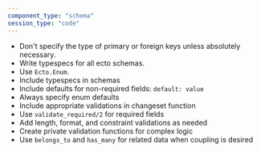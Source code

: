 ```yaml
---
component_type: "schema"
session_type: "code"
---
```


- Don't specify the type of primary or foreign keys unless absolutely necessary.
- Write typespecs for all ecto schemas.
- Use `Ecto.Enum`.
- Include typespecs in schemas
- Include defaults for non-required fields: `default: value`
- Always specify enum defaults
- Include appropriate validations in changeset function
- Use `validate_required/2` for required fields
- Add length, format, and constraint validations as needed
- Create private validation functions for complex logic
- Use `belongs_to` and `has_many` for related data when coupling is desired